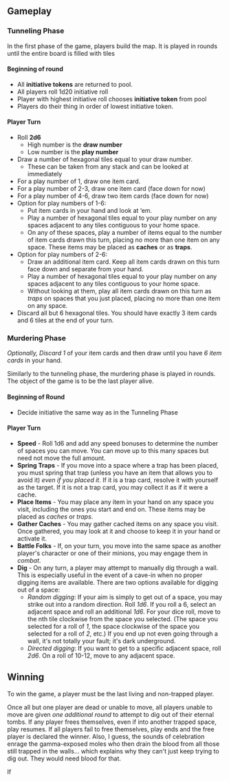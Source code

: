 ## Gameplay

### Tunneling Phase

In the first phase of the game, players build the map. It is played in rounds until the entire board is filled with tiles

#### Beginning of round

- All **initiative tokens** are returned to pool.
- All players roll 1d20 initiative roll
- Player with highest initiative roll chooses **initiative token** from pool
- Players do their thing in order of lowest initiative token.

#### Player Turn

- Roll **2d6**
  - High number is the **draw number**
  - Low number is the **play number**
- Draw a number of hexagonal tiles equal to your draw number.
  - These can be taken from any stack and can be looked at immediately
- For a play number of 1, draw one item card.
- For a play number of 2-3, draw one item card (face down for now)
- For a play number of 4-6, draw two item cards (face down for now)
- Option for play numbers of 1-6:
  - Put item cards in your hand and look at ‘em.
  - Play a number of hexagonal tiles equal to your play number on any spaces adjacent to any tiles contiguous to your home space.
  - On any of these spaces, play a number of items equal to the number of item cards drawn this turn, placing no more than one item on any space. These items may be placed as **caches** or as **traps**.
- Option for play numbers of 2-6:
  - Draw an additional item card. Keep all item cards drawn on this turn face down and separate from your hand.
  - Play a number of hexagonal tiles equal to your play number on any spaces adjacent to any tiles contiguous to your home space.
  - Without looking at them, play all item cards drawn on this turn as _traps_ on spaces that you just placed, placing no more than one item on any space.
- Discard all but 6 hexagonal tiles. You should have exactly 3 item cards and 6 tiles at the end of your turn.

### Murdering Phase

_Optionally, Discard 1_ of your item cards and then draw until you have _6 item cards_ in your hand.

Similarly to the tunneling phase, the murdering phase is played in rounds. The object of the game is to be the last player alive.

#### Beginning of Round

- Decide initiative the same way as in the Tunneling Phase

#### Player Turn

- **Speed** - Roll 1d6 and add any speed bonuses to determine the number of spaces you can move. You can move up to this many spaces but need not move the full amount.
- **Spring Traps** - If you move into a space where a trap has been placed, you must spring that trap (unless you have an item that allows you to avoid it) _even if you placed it_. If it is a trap card, resolve it with yourself as the target. If it is not a trap card, you may collect it as if it were a cache.
- **Place Items** - You may place any item in your hand on any space you visit, including the ones you start and end on. These items may be placed as _caches_ or _traps_.
- **Gather Caches** - You may gather cached items on any space you visit. Once gathered, you may look at it and choose to keep it in your hand or activate it.
- **Battle Folks** - If, on your turn, you move into the same space as another player's character or one of their minions, you may engage them in _combat_.
- **Dig** - On any turn, a player may attempt to manually dig through a wall. This is especially useful in the event of a cave-in when no proper digging items are available. There are two options available for digging out of a space:
  - _Random digging_: If your aim is simply to get out of a space, you may strike out into a random direction. Roll _1d6_. If you roll a 6, select an adjacent space and roll an additional _1d6_. For your dice roll, move to the nth tile clockwise from the space you selected. (The space you selected for a roll of _1_, the space clockwise of the space you selected for a roll of _2_, etc.) If you end up not even going through a wall, it's not totally your fault; it's dark underground.
  - _Directed digging_: If you want to get to a specific adjacent space, roll _2d6_. On a roll of 10-12, move to any adjacent space.

## Winning

To win the game, a player must be the last living and non-trapped player.

Once all but one player are dead or unable to move, all players unable to move are given _one additional round_ to attempt to dig out of their eternal tombs. If any player frees themselves, even if into another trapped space, play resumes. If all players fail to free themselves, play ends and the free player is declared the winner. Also, I guess, the sounds of celebration enrage the gamma-exposed moles who then drain the blood from all those still trapped in the walls... which explains why they can't just keep trying to dig out. They would need blood for that.

If
